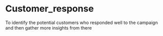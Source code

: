 # Customer_response
To identify the potential customers who responded well to the campaign and then gather more insights from there
